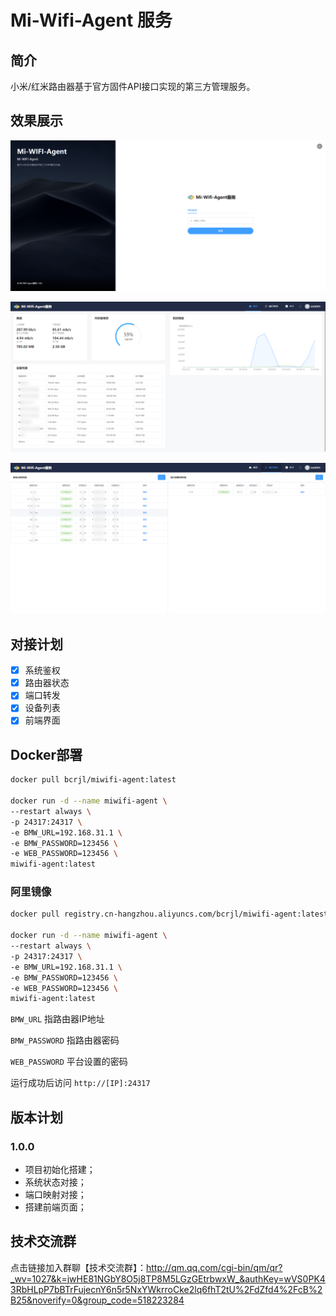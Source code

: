 # Mi-Wifi-Agent 服务

## 简介
小米/红米路由器基于官方固件API接口实现的第三方管理服务。

## 效果展示

![登录页](./doc/images/1.png)

![首页状态](./doc/images/2.png)

![端口转发](./doc/images/3.png)

## 对接计划

- [x] 系统鉴权
- [x] 路由器状态
- [x] 端口转发
- [x] 设备列表
- [x] 前端界面

## Docker部署

```bash
docker pull bcrjl/miwifi-agent:latest

docker run -d --name miwifi-agent \
--restart always \
-p 24317:24317 \
-e BMW_URL=192.168.31.1 \
-e BMW_PASSWORD=123456 \
-e WEB_PASSWORD=123456 \
miwifi-agent:latest
```

### 阿里镜像

```bash
docker pull registry.cn-hangzhou.aliyuncs.com/bcrjl/miwifi-agent:latest

docker run -d --name miwifi-agent \
--restart always \
-p 24317:24317 \
-e BMW_URL=192.168.31.1 \
-e BMW_PASSWORD=123456 \
-e WEB_PASSWORD=123456 \
miwifi-agent:latest
```

`BMW_URL` 指路由器IP地址

`BMW_PASSWORD` 指路由器密码

`WEB_PASSWORD` 平台设置的密码

运行成功后访问 `http://[IP]:24317`

## 版本计划

### 1.0.0

- 项目初始化搭建；
- 系统状态对接；
- 端口映射对接；
- 搭建前端页面；

## 技术交流群

点击链接加入群聊【技术交流群】：http://qm.qq.com/cgi-bin/qm/qr?_wv=1027&k=jwHE81NGbY8O5j8TP8M5LGzGEtrbwxW_&authKey=wVS0PK43RbHLpP7bBTrFujecnY6n5r5NxYWkrroCke2lq6fhT2tU%2FdZfd4%2FcB%2B25&noverify=0&group_code=518223284

